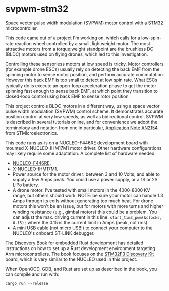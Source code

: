 # svpwm-stm32
Space vector pulse width modulation (SVPWM) motor control with a STM32 microcontroller.

This code came out of a project I'm working on, which calls for a low-spin-rate reaction wheel controlled by a small, lightweight motor. The most attractive motors from a torque:weight standpoint are the brushless DC (BLDC) motors used on flying drones, which led to this investigation.

Controlling these sensorless motors at low speed is tricky. Motor controllers (for example drone ESCs) usually rely on detecting the back EMF from the spinning motor to sense motor position, and perform accurate commutation. However this back EMF is too small to detect at low spin rate. What ESCs typically do is execute an open-loop acceleration phase to get the motor spinning fast enough to sense back EMF, at which point they transition to closed-loop control using back EMF to sense rotor position.

This project controls BLDC motors in a different way, using a space vector pulse width modulation (SVPWM) control scheme. It demonstrates accurate position control at very low speeds, as well as bidirectional control. SVPWM is described in several tutorials online, and for convenience we adopt the terminology and notation from one in particular, [Application Note AN2154](https://www.st.com/resource/en/application_note/cd00055518-space-vector-modulation-using-8bit-st7mc-microcontroller-and-st7mckitbldc-starter-kit-stmicroelectronics.pdf) from STMicroelectronics.

This code runs as-is on a NUCLEO-F446RE development board with mounted X-NUCLEO-IHM17M1 motor driver. Other hardware configurations may likely require some adaptation. A complete list of hardware needed:
- [NUCLEO-F446RE](https://www.st.com/en/evaluation-tools/nucleo-f446re.html).
- [X-NUCLEO-IHM17M1](https://www.st.com/en/ecosystems/x-nucleo-ihm17m1.html).
- Power source for the motor driver: between 3 and 10 Volts, and able to supply a few Amps peak. You could use a power supply, or a 1S or 2S LiPo battery.
- A drone motor. I've tested with small motors in the 4000-8000 KV range, but others should work. NOTE: be sure your motor can handle 1.3 Amps through its coils without generating too much heat. For drone motors this won't be an issue, but for motors with more turns and higher winding resistance (e.g., gimbal motors) this could be a problem. You can adjust the max. driving current in this line: `start_tim3_pwm(&clocks, 0.15);` where the 0.15 is the current limit in Amps (peak, not rms).
- A mini USB cable (not micro USB!) to connect your computer to the NUCLEO's onboard ST-LINK debugger.

[The Discovery Book](https://docs.rust-embedded.org/discovery/) for embedded Rust development has detailed instructions on how to set up a Rust development environment targeting Arm microcontrollers. The book focuses on the [STM32F3 Discovery Kit](https://www.st.com/en/evaluation-tools/stm32f3discovery.html) board, which is very similar to the NUCLEO used in this project.

When OpenOCD, GDB, and Rust are set up as described in the book, you can compile and run with:
```
cargo run --release
```
